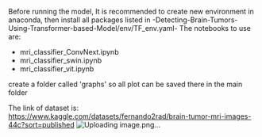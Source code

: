 Before running the model, It is recommended to create new environment in anaconda, then install all packages listed 
in -Detecting-Brain-Tumors-Using-Transformer-based-Model/env/TF_env.yaml-
The notebooks to use are:
- mri_classifier_ConvNext.ipynb
- mri_classifier_swin.ipynb
- mri_classifier_vit.ipynb

create a folder called 'graphs' so all plot can be saved there in the main folder

The link of dataset is:
https://www.kaggle.com/datasets/fernando2rad/brain-tumor-mri-images-44c?sort=published
![Uploading image.png…]()
